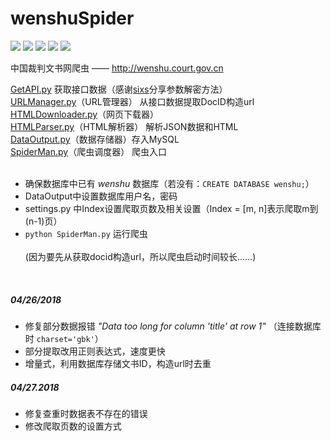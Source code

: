 # wenshuSpider
  
![](https://img.shields.io/badge/Python-3.6.3-blue.svg) ![](https://img.shields.io/badge/requests-2.18.4-green.svg) ![](https://img.shields.io/badge/PyExecJS-1.5.1-green.svg) ![](https://img.shields.io/badge/beautifulsoup4-4.6.0-green.svg) ![](https://img.shields.io/badge/pymysql-0.7.9-green.svg)    
  
中国裁判文书网爬虫 —— http://wenshu.court.gov.cn

[GetAPI.py](https://github.com/ZTCooper/wenshuSpider/blob/master/GetAPI.py)		获取接口数据（感谢[sixs](https://github.com/sixs/wenshu_spider)分享参数解密方法） <br>
[URLManager.py](https://github.com/ZTCooper/wenshuSpider/blob/master/URLManager.py)（URL管理器）		从接口数据提取DocID构造url <br>
[HTMLDownloader.py](https://github.com/ZTCooper/wenshuSpider/blob/master/HTMLDownloader.py)（网页下载器） <br>
[HTMLParser.py](https://github.com/ZTCooper/wenshuSpider/blob/master/HTMLParser.py)（HTML解析器）		解析JSON数据和HTML <br>
[DataOutput.py](https://github.com/ZTCooper/wenshuSpider/blob/master/DataOutput.py)（数据存储器）存入MySQL <br>
[SpiderMan.py](https://github.com/ZTCooper/wenshuSpider/blob/master/SpiderMan.py)（爬虫调度器）		爬虫入口 <br><br>

  
* 确保数据库中已有 *wenshu* 数据库（若没有：`CREATE DATABASE wenshu;`）   
* DataOutput中设置数据库用户名，密码  
* settings.py 中Index设置爬取页数及相关设置（Index = [m, n]表示爬取m到(n-1)页）  
* `python SpiderMan.py` 运行爬虫  <br><br>
(因为要先从获取docid构造url，所以爬虫启动时间较长……)
<br>

##### 04/26/2018
* 修复部分数据报错 *"Data too long for column 'title' at row 1"*  （连接数据库时 `charset='gbk'`）
* 部分提取改用正则表达式，速度更快
* 增量式，利用数据库存储文书ID，构造url时去重  
  
##### 04/27.2018
* 修复查重时数据表不存在的错误
* 修改爬取页数的设置方式  

